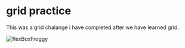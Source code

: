 # grid practice

This was a grid chalange i have completed after we have learned grid.

![flexBoxFroggy](https://res.cloudinary.com/dmf67qjzk/image/upload/v1670140089/FSJS2.0/homeWork/gridGarden-20-11-22_cwj47p.png)